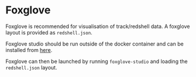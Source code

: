 # Foxglove
Foxglove is recommended for visualisation of track/redshell data. A foxglove
layout is provided as `redshell.json`.

Foxglove studio should be run outside of the docker container and can be installed from [here](https://foxglove.dev/download).

Foxglove can then be launched by running `foxglove-studio` and loading the `redshell.json` layout.